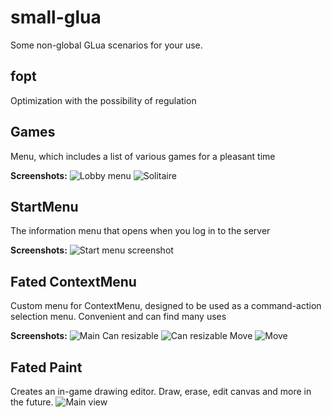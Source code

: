 # small-glua
Some non-global GLua scenarios for your use.

## fopt
Optimization with the possibility of regulation

## Games
Menu, which includes a list of various games for a pleasant time

**Screenshots:**
![Lobby menu](https://i.imgur.com/b4KZPU3.jpeg)
![Solitaire](https://i.imgur.com/m4NcxZI.jpeg)

## StartMenu
The information menu that opens when you log in to the server

**Screenshots:**
![Start menu screenshot](https://i.imgur.com/0eGjrqh.jpeg)

## Fated ContextMenu
Custom menu for ContextMenu, designed to be used as a command-action selection menu. Convenient and can find many uses

**Screenshots:**
![Main](https://i.imgur.com/gCXDlvw.jpeg)
Can resizable
![Can resizable](https://i.imgur.com/6819FzA.jpeg)
Move
![Move](https://i.imgur.com/VAnxu5d.jpeg)

## Fated Paint
Creates an in-game drawing editor. Draw, erase, edit canvas and more in the future.
![Main view](https://user-images.githubusercontent.com/49955245/211102982-f6468b0a-9a2d-4f14-8ca9-f9f81c456210.png)
